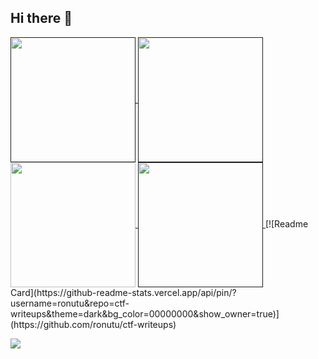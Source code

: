 ## Hi there 👋

<a href="">
  <img height=200 align="center" src="https://github-readme-stats.vercel.app/api?username=ronutu&show_icons=true&theme=dark&bg_color=00000000&rank_icon=percentile&include_all_commits=true&custom_title=Radu's%20Github%20Stats" />
</a>
<a href="">
  <img height=200 align="center" src="https://github-readme-stats-rho-ruddy-56.vercel.app/api/top-langs/?username=ronutu&theme=dark&bg_color=00000000&layout=compact&langs_count=8" />
</a>

<a href="https://github.com/ronutu/fmi-unibuc-licenta">
  <img height=200 align="center" src="https://github-readme-stats.vercel.app/api/pin/?username=ronutu&repo=fmi-unibuc-licenta&theme=dark&bg_color=00000000&show_owner=true" />
</a>
<a href="">
  <img height=200 align="center" src="https://github-readme-stats-rho-ruddy-56.vercel.app/api/top-langs/?username=ronutu&theme=dark&bg_color=00000000&layout=compact&langs_count=8" />
</a>
[![Readme Card](https://github-readme-stats.vercel.app/api/pin/?username=ronutu&repo=ctf-writeups&theme=dark&bg_color=00000000&show_owner=true)](https://github.com/ronutu/ctf-writeups)

![](https://komarev.com/ghpvc/?username=ronutu&color=46915c)
